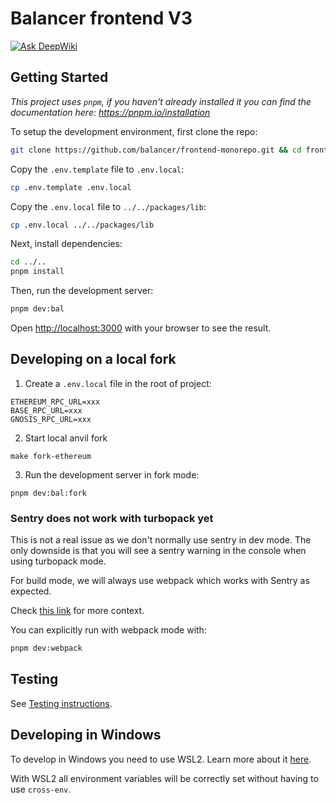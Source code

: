 # Balancer frontend V3

[![Ask DeepWiki](https://deepwiki.com/badge.svg)](https://deepwiki.com/balancer/frontend-monorepo)

## Getting Started

_This project uses `pnpm`, if you haven't already installed it you can find the documentation here:
https://pnpm.io/installation_

To setup the development environment, first clone the repo:

```bash
git clone https://github.com/balancer/frontend-monorepo.git && cd frontend-monorepo/apps/frontend-v3
```

Copy the `.env.template` file to `.env.local`:

```bash
cp .env.template .env.local
```

Copy the `.env.local` file to `../../packages/lib`:

```bash
cp .env.local ../../packages/lib
```

Next, install dependencies:

```bash
cd ../..
pnpm install
```

Then, run the development server:

```bash
pnpm dev:bal
```

Open [http://localhost:3000](http://localhost:3000) with your browser to see the result.

## Developing on a local fork

1. Create a `.env.local` file in the root of project:

```
ETHEREUM_RPC_URL=xxx
BASE_RPC_URL=xxx
GNOSIS_RPC_URL=xxx
```

2. Start local anvil fork

```
make fork-ethereum
```

3. Run the development server in fork mode:

```
pnpm dev:bal:fork
```

### Sentry does not work with turbopack yet

This is not a real issue as we don't normally use sentry in dev mode. The only downside is that you
will see a sentry warning in the console when using turbopack mode.

For build mode, we will always use webpack which works with Sentry as expected.

Check
[this link](https://github.com/getsentry/sentry-javascript/issues/8105#issuecomment-2577559235) for
more context.

You can explicitly run with webpack mode with:

```bash
pnpm dev:webpack
```

## Testing

See [Testing instructions](../../README.md#testing).

## Developing in Windows

To develop in Windows you need to use WSL2. Learn more about it
[here](https://learn.microsoft.com/en-us/windows/wsl/about).

With WSL2 all environment variables will be correctly set without having to use `cross-env`.
